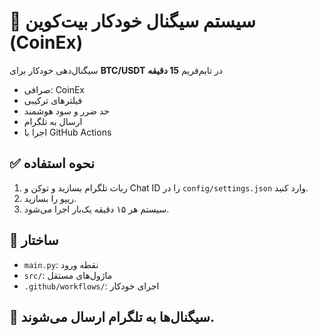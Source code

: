 # 🚀 سیستم سیگنال خودکار بیت‌کوین (CoinEx)

سیگنال‌دهی خودکار برای **BTC/USDT** در تایم‌فریم **15 دقیقه**  
- صرافی: CoinEx  
- فیلترهای ترکیبی  
- حد ضرر و سود هوشمند  
- ارسال به تلگرام  
- اجرا با GitHub Actions  

## ✅ نحوه استفاده

1. ربات تلگرام بسازید و توکن و Chat ID را در `config/settings.json` وارد کنید.
2. ریپو را بسازید.
3. سیستم هر ۱۵ دقیقه یک‌بار اجرا می‌شود.

## 📂 ساختار

- `main.py`: نقطه ورود
- `src/`: ماژول‌های مستقل
- `.github/workflows/`: اجرای خودکار

## 📢 سیگنال‌ها به تلگرام ارسال می‌شوند.
